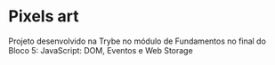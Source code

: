 # Pixels art

Projeto desenvolvido na Trybe no módulo de Fundamentos no final do Bloco 5: JavaScript: DOM, Eventos e Web Storage